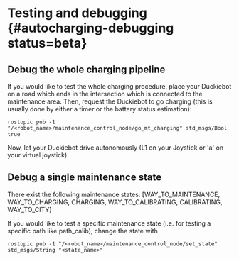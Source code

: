# Testing and debugging {#autocharging-debugging status=beta}

## Debug the whole charging pipeline

If you would like to test the whole charging procedure, place your Duckiebot on a road which ends in the intersection which is connected to the maintenance area. Then, request the Duckiebot to go charging (this is usually done by either a timer or the battery status estimation):

    rostopic pub -1 "/<robot_name>/maintenance_control_node/go_mt_charging" std_msgs/Bool true

Now, let your Duckiebot drive autonomously (L1 on your Joystick or 'a' on your virtual joystick).

## Debug a single maintenance state

There exist the following maintenance states: [WAY_TO_MAINTENANCE, WAY_TO_CHARGING, CHARGING, WAY_TO_CALIBRATING, CALIBRATING, WAY_TO_CITY]

If you would like to test a specific maintenance state (i.e. for testing a specific path like path_calib), change the state with

    rostopic pub -1 "/<robot_name>/maintenance_control_node/set_state" std_msgs/String "<state_name>"
